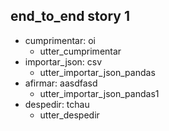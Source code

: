## end_to_end story 1
* cumprimentar: oi
    - utter_cumprimentar
* importar_json: csv
    - utter_importar_json_pandas
* afirmar: aasdfasd
    - utter_importar_json_pandas1
* despedir: tchau
    - utter_despedir
